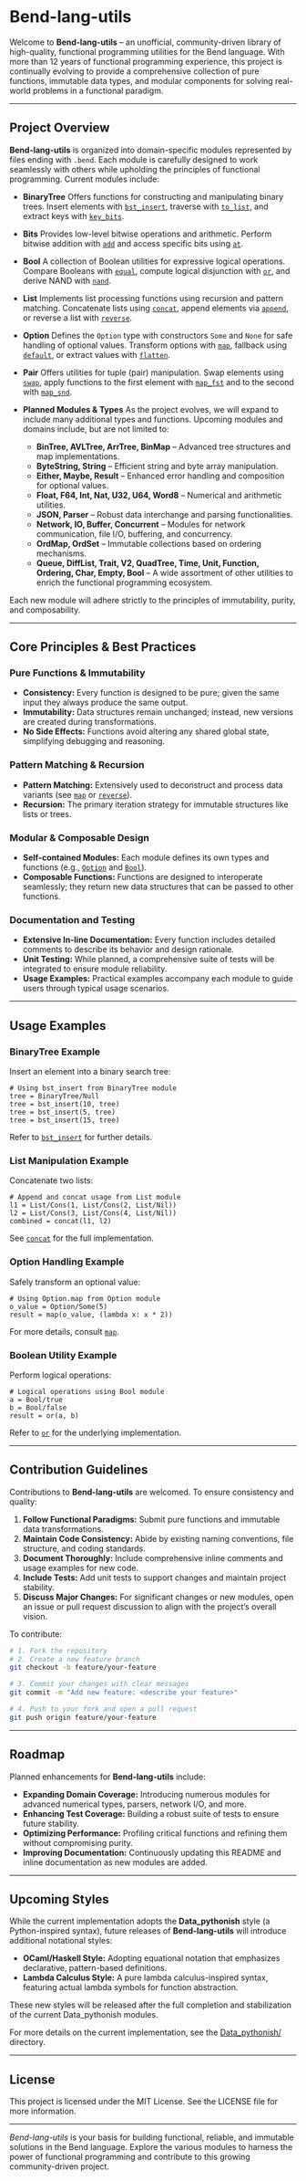 # Bend-lang-utils

Welcome to **Bend-lang-utils** – an unofficial, community-driven library of high-quality, functional programming utilities for the Bend language. With more than 12 years of functional programming experience, this project is continually evolving to provide a comprehensive collection of pure functions, immutable data types, and modular components for solving real-world problems in a functional paradigm.

---

## Project Overview

**Bend-lang-utils** is organized into domain-specific modules represented by files ending with `.bend`. Each module is carefully designed to work seamlessly with others while upholding the principles of functional programming. Current modules include:

- **BinaryTree**
  Offers functions for constructing and manipulating binary trees. Insert elements with [`bst_insert`](Data_pythonish/BinaryTree/bst_insert.bend), traverse with [`to_list`](Data_pythonish/BinaryTree/to_list.bend), and extract keys with [`key_bits`](Data_pythonish/BinaryTree/key_bits.bend).

- **Bits**
  Provides low-level bitwise operations and arithmetic. Perform bitwise addition with [`add`](Data_pythonish/Bits/add.bend) and access specific bits using [`at`](Data_pythonish/Bits/at.bend).

- **Bool**
  A collection of Boolean utilities for expressive logical operations. Compare Booleans with [`equal`](Data_pythonish/Bool/equal.bend), compute logical disjunction with [`or`](Data_pythonish/Bool/or.bend), and derive NAND with [`nand`](Data_pythonish/Bool/nand.bend).

- **List**
  Implements list processing functions using recursion and pattern matching. Concatenate lists using [`concat`](Data_pythonish/List/concat.bend), append elements via [`append`](Data_pythonish/List/append.bend), or reverse a list with [`reverse`](Data_pythonish/List/reverse.bend).

- **Option**
  Defines the `Option` type with constructors `Some` and `None` for safe handling of optional values. Transform options with [`map`](Data_pythonish/Option/map.bend), fallback using [`default`](Data_pythonish/Option/default.bend), or extract values with [`flatten`](Data_pythonish/Option/flatten.bend).

- **Pair**
  Offers utilities for tuple (pair) manipulation. Swap elements using [`swap`](Data_pythonish/Pair/swap.bend), apply functions to the first element with [`map_fst`](Data_pythonish/Pair/map_fst.bend) and to the second with [`map_snd`](Data_pythonish/Pair/map_snd.bend).

- **Planned Modules & Types**
  As the project evolves, we will expand to include many additional types and functions. Upcoming modules and domains include, but are not limited to:
  - **BinTree, AVLTree, ArrTree, BinMap** – Advanced tree structures and map implementations.
  - **ByteString, String** – Efficient string and byte array manipulation.
  - **Either, Maybe, Result** – Enhanced error handling and composition for optional values.
  - **Float, F64, Int, Nat, U32, U64, Word8** – Numerical and arithmetic utilities.
  - **JSON, Parser** – Robust data interchange and parsing functionalities.
  - **Network, IO, Buffer, Concurrent** – Modules for network communication, file I/O, buffering, and concurrency.
  - **OrdMap, OrdSet** – Immutable collections based on ordering mechanisms.
  - **Queue, DiffList, Trait, V2, QuadTree, Time, Unit, Function, Ordering, Char, Empty, Bool** – A wide assortment of other utilities to enrich the functional programming ecosystem.

Each new module will adhere strictly to the principles of immutability, purity, and composability.

---

## Core Principles & Best Practices

### Pure Functions & Immutability
- **Consistency:** Every function is designed to be pure; given the same input they always produce the same output.
- **Immutability:** Data structures remain unchanged; instead, new versions are created during transformations.
- **No Side Effects:** Functions avoid altering any shared global state, simplifying debugging and reasoning.

### Pattern Matching & Recursion
- **Pattern Matching:** Extensively used to deconstruct and process data variants (see [`map`](Data_pythonish/Option/map.bend) or [`reverse`](Data_pythonish/List/reverse.bend)).
- **Recursion:** The primary iteration strategy for immutable structures like lists or trees.

### Modular & Composable Design
- **Self-contained Modules:** Each module defines its own types and functions (e.g., [`Option`](Data_pythonish/Option/_.bend) and [`Bool`](Data_pythonish/Bool/_.bend)).
- **Composable Functions:** Functions are designed to interoperate seamlessly; they return new data structures that can be passed to other functions.

### Documentation and Testing
- **Extensive In-line Documentation:** Every function includes detailed comments to describe its behavior and design rationale.
- **Unit Testing:** While planned, a comprehensive suite of tests will be integrated to ensure module reliability.
- **Usage Examples:** Practical examples accompany each module to guide users through typical usage scenarios.

---

## Usage Examples

### BinaryTree Example

Insert an element into a binary search tree:
```bend
# Using bst_insert from BinaryTree module
tree = BinaryTree/Null
tree = bst_insert(10, tree)
tree = bst_insert(5, tree)
tree = bst_insert(15, tree)
```
Refer to [`bst_insert`](Data_pythonish/BinaryTree/bst_insert.bend) for further details.

### List Manipulation Example

Concatenate two lists:
```bend
# Append and concat usage from List module
l1 = List/Cons(1, List/Cons(2, List/Nil))
l2 = List/Cons(3, List/Cons(4, List/Nil))
combined = concat(l1, l2)
```
See [`concat`](Data_pythonish/List/concat.bend) for the full implementation.

### Option Handling Example

Safely transform an optional value:
```bend
# Using Option.map from Option module
o_value = Option/Some(5)
result = map(o_value, (lambda x: x * 2))
```
For more details, consult [`map`](Data_pythonish/Option/map.bend).

### Boolean Utility Example

Perform logical operations:
```bend
# Logical operations using Bool module
a = Bool/true
b = Bool/false
result = or(a, b)
```
Refer to [`or`](Data_pythonish/Bool/or.bend) for the underlying implementation.

---

## Contribution Guidelines

Contributions to **Bend-lang-utils** are welcomed. To ensure consistency and quality:
1. **Follow Functional Paradigms:** Submit pure functions and immutable data transformations.
2. **Maintain Code Consistency:** Abide by existing naming conventions, file structure, and coding standards.
3. **Document Thoroughly:** Include comprehensive inline comments and usage examples for new code.
4. **Include Tests:** Add unit tests to support changes and maintain project stability.
5. **Discuss Major Changes:** For significant changes or new modules, open an issue or pull request discussion to align with the project’s overall vision.

To contribute:
```bash
# 1. Fork the repository
# 2. Create a new feature branch
git checkout -b feature/your-feature

# 3. Commit your changes with clear messages
git commit -m "Add new feature: <describe your feature>"

# 4. Push to your fork and open a pull request
git push origin feature/your-feature
```

---

## Roadmap

Planned enhancements for **Bend-lang-utils** include:
- **Expanding Domain Coverage:** Introducing numerous modules for advanced numerical types, parsers, network I/O, and more.
- **Enhancing Test Coverage:** Building a robust suite of tests to ensure future stability.
- **Optimizing Performance:** Profiling critical functions and refining them without compromising purity.
- **Improving Documentation:** Continuously updating this README and inline documentation as new modules are added.

---

## Upcoming Styles

While the current implementation adopts the **Data_pythonish** style (a Python-inspired syntax), future releases of **Bend-lang-utils** will introduce additional notational styles:

- **OCaml/Haskell Style:** Adopting equational notation that emphasizes declarative, pattern-based definitions.
- **Lambda Calculus Style:** A pure lambda calculus-inspired syntax, featuring actual lambda symbols for function abstraction.

These new styles will be released after the full completion and stabilization of the current Data_pythonish modules.

For more details on the current implementation, see the [Data_pythonish/](Data_pythonish/) directory.

---

## License

This project is licensed under the MIT License. See the LICENSE file for more information.

---

*Bend-lang-utils* is your basis for building functional, reliable, and immutable solutions in the Bend language. Explore the various modules to harness the power of functional programming and contribute to this growing community-driven project.
